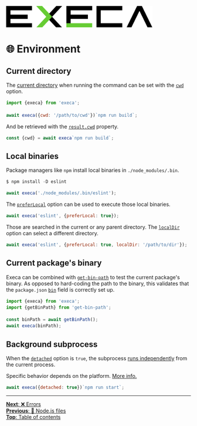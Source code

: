 <picture>
	<source media="(prefers-color-scheme: dark)" srcset="../media/logo_dark.svg">
	<img alt="execa logo" src="../media/logo.svg" width="400">
</picture>
<br>

# 🌐 Environment

## Current directory

The [current directory](https://en.wikipedia.org/wiki/Working_directory) when running the command can be set with the [`cwd`](api.md#optionscwd) option.

```js
import {execa} from 'execa';

await execa({cwd: '/path/to/cwd'})`npm run build`;
```

And be retrieved with the [`result.cwd`](api.md#resultcwd) property.

```js
const {cwd} = await execa`npm run build`;
```

## Local binaries

Package managers like `npm` install local binaries in `./node_modules/.bin`.

```js
$ npm install -D eslint
```

```js
await execa('./node_modules/.bin/eslint');
```

The [`preferLocal`](api.md#optionspreferlocal) option can be used to execute those local binaries.

```js
await execa('eslint', {preferLocal: true});
```

Those are searched in the current or any parent directory. The [`localDir`](api.md#optionslocaldir) option can select a different directory.

```js
await execa('eslint', {preferLocal: true, localDir: '/path/to/dir'});
```

## Current package's binary

Execa can be combined with [`get-bin-path`](https://github.com/ehmicky/get-bin-path) to test the current package's binary. As opposed to hard-coding the path to the binary, this validates that the `package.json` [`bin`](https://docs.npmjs.com/cli/v10/configuring-npm/package-json#bin) field is correctly set up.

```js
import {execa} from 'execa';
import {getBinPath} from 'get-bin-path';

const binPath = await getBinPath();
await execa(binPath);
```

## Background subprocess

When the [`detached`](api.md#optionsdetached) option is `true`, the subprocess [runs independently](https://en.wikipedia.org/wiki/Background_process) from the current process.

Specific behavior depends on the platform. [More info.](https://nodejs.org/api/child_process.html#child_process_options_detached)

```js
await execa({detached: true})`npm run start`;
```

<hr>

[**Next**: ❌ Errors](errors.md)\
[**Previous**: 🐢 Node.js files](node.md)\
[**Top**: Table of contents](../readme.md#documentation)
